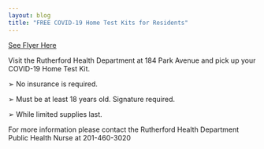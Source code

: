 ```yaml
---
layout: blog
title: "FREE COVID-19 Home Test Kits for Residents"
---
```


[See Flyer Here](https://storage.googleapis.com/static.rutherford-nj.com/health/Covid-19%20Home%20Test%20Kit.pdf)

Visit the Rutherford Health Department at 184 Park Avenue and pick up your COVID-19 Home Test Kit.

➢ No insurance is required.

➢ Must be at least 18 years old. Signature required.

➢ While limited supplies last.

For more information please contact the Rutherford Health Department
Public Health Nurse at 201-460-3020
